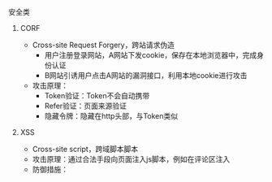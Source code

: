安全类

1. CORF

   - Cross-site Request Forgery，跨站请求伪造
     - 用户注册登录网站，A网站下发cookie，保存在本地浏览器中，完成身份认证
     - B网站引诱用户点击A网站的漏洞接口，利用本地cookie进行攻击
   - 攻击原理：
     - Token验证：Token不会自动携带
     - Refer验证：页面来源验证
     - 隐藏令牌：隐藏在http头部，与Token类似

2. XSS

   - Cross-site script，跨域脚本脚本
   - 攻击原理：通过合法手段向页面注入js脚本，例如在评论区注入
   - 防御措施：

   